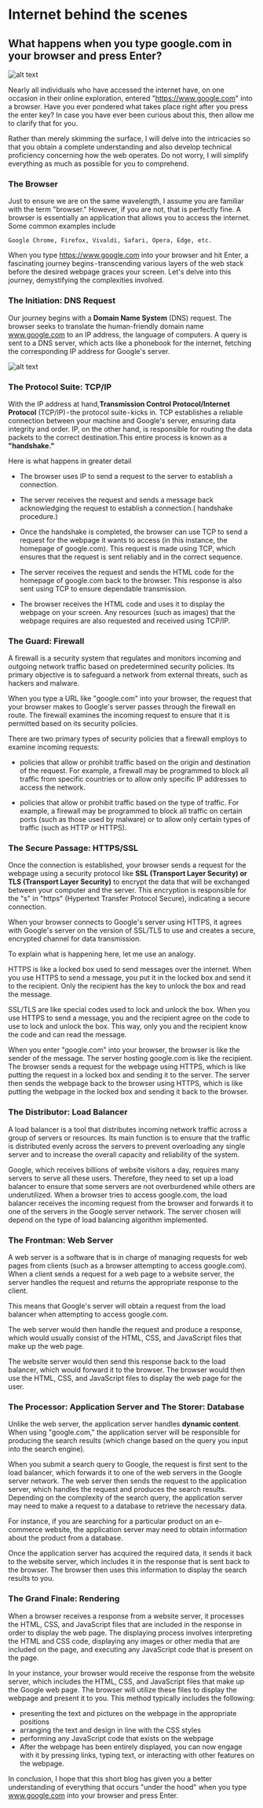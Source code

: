 # Internet behind the scenes

## What happens when you type google.com in your browser and press Enter?

![alt text](image.png)

Nearly all individuals who have accessed the internet have, on one occasion in their online exploration, entered "https://www.google.com" into a browser. Have you ever pondered what takes place right after you press the enter key? In case you have ever been curious about this, then allow me to clarify that for you.

Rather than merely skimming the surface, I will delve into the intricacies so that you obtain a complete understanding and also develop technical proficiency concerning how the web operates. Do not worry, I will simplify everything as much as possible for you to comprehend.

### The Browser

Just to ensure we are on the same wavelength, I assume you are familiar with the term "browser." However, if you are not, that is perfectly fine. A browser is essentially an application that allows you to access the internet. Some common examples include 

`Google Chrome, Firefox, Vivaldi, Safari, Opera, Edge, etc.`

When you type https://www.google.com into your browser and hit Enter, a fascinating journey begins - transcending various layers of the web stack before the desired webpage graces your screen. Let's delve into this journey, demystifying the complexities involved.


### The Initiation: DNS Request

Our journey begins with a **Domain Name System** (DNS) request. The browser seeks to translate the human-friendly domain name www.google.com to an IP address, the language of computers. A query is sent to a DNS server, which acts like a phonebook for the internet, fetching the corresponding IP address for Google's server.

![alt text](image-2.png)


 ### The Protocol Suite: TCP/IP

With the IP address at hand,**Transmission Control Protocol/Internet Protocol** (TCP/IP) - the protocol suite - kicks in. TCP establishes a reliable connection between your machine and Google's server, ensuring data integrity and order. IP, on the other hand, is responsible for routing the data packets to the correct destination.This entire process is known as a **"handshake."**

Here is what happens in greater detail

* The browser uses IP to send a request to the server to establish a connection.

* The server receives the request and sends a message back acknowledging the request to establish a connection.( handshake procedure.)

* Once the handshake is completed, the browser can use TCP to send a request for the webpage it wants to access (in this instance, the homepage of google.com). This request is made using TCP, which ensures that the request is sent reliably and in the correct sequence.

* The server receives the request and sends the HTML code for the homepage of google.com back to the browser.  This response is also sent using TCP to ensure dependable transmission.

* The browser receives the HTML code and uses it to display the webpage on your screen. Any resources (such as images) that the webpage requires are also requested and received using TCP/IP.

### The Guard: Firewall

A firewall is a security system that regulates and monitors incoming and outgoing network traffic based on predetermined security policies. Its primary objective is to safeguard a network from external threats, such as hackers and malware.

When you type a URL like "google.com" into your browser, the request that your browser makes to Google's server passes through the firewall en route. The firewall examines the incoming request to ensure that it is permitted based on its security policies.

There are two primary types of security policies that a firewall employs to examine incoming requests:

* policies that allow or prohibit traffic based on the origin and destination of the request. For example, a firewall may be programmed to block all traffic from specific countries or to allow only specific IP addresses to access the network.

* policies that allow or prohibit traffic based on the type of traffic. For example, a firewall may be programmed to block all traffic on certain ports (such as those used by malware) or to allow only certain types of traffic (such as HTTP or HTTPS).



### The Secure Passage: HTTPS/SSL

Once the connection is established, your browser sends a request for the webpage using a security protocol like **SSL (Transport Layer Security) or TLS (Transport Layer Security)** to encrypt the data that will be exchanged between your computer and the server. This encryption is responsible for the "s" in "https" (Hypertext Transfer Protocol Secure), indicating a secure connection.

When your browser connects to Google's server using HTTPS, it agrees with Google's server on the version of SSL/TLS to use and creates a secure, encrypted channel for data transmission.

To explain what is happening here, let me use an analogy.

HTTPS is like a locked box used to send messages over the internet. When you use HTTPS to send a message, you put it in the locked box and send it to the recipient. Only the recipient has the key to unlock the box and read the message.

SSL/TLS are like special codes used to lock and unlock the box. When you use HTTPS to send a message, you and the recipient agree on the code to use to lock and unlock the box. This way, only you and the recipient know the code and can read the message.

When you enter "google.com" into your browser, the browser is like the sender of the message. The server hosting google.com is like the recipient. The browser sends a request for the webpage using HTTPS, which is like putting the request in a locked box and sending it to the server. The server then sends the webpage back to the browser using HTTPS, which is like putting the webpage in the locked box and sending it back to the browser.

### The Distributor: Load Balancer

A load balancer is a tool that distributes incoming network traffic across a group of servers or resources. Its main function is to ensure that the traffic is distributed evenly across the servers to prevent overloading any single server and to increase the overall capacity and reliability of the system.

Google, which receives billions of website visitors a day, requires many servers to serve all these users. Therefore, they need to set up a load balancer to ensure that some servers are not overburdened while others are underutilized. When a browser tries to access google.com, the load balancer receives the incoming request from the browser and forwards it to one of the servers in the Google server network. The server chosen will depend on the type of load balancing algorithm implemented.

### The Frontman: Web Server 

A web server is a software that is in charge of managing requests for web pages from clients (such as a browser attempting to access google.com). When a client sends a request for a web page to a website server, the server handles the request and returns the appropriate response to the client.

This means that Google's server will obtain a request from the load balancer when attempting to access google.com.

The web server would then handle the request and produce a response, which would usually consist of the HTML, CSS, and JavaScript files that make up the web page.

The website server would then send this response back to the load balancer, which would forward it to the browser. The browser would then use the HTML, CSS, and JavaScript files to display the web page for the user.


### The Processor: Application Server and The Storer: Database

Unlike the web server, the application server handles **dynamic content**. When using "google.com," the application server will be responsible for producing the search results (which change based on the query you input into the search engine).

When you submit a search query to Google, the request is first sent to the load balancer, which forwards it to one of the web servers in the Google server network. The web server then sends the request to the application server, which handles the request and produces the search results. Depending on the complexity of the search query, the application server may need to make a request to a database to retrieve the necessary data.

For instance, if you are searching for a particular product on an e-commerce website, the application server may need to obtain information about the product from a database.

Once the application server has acquired the required data, it sends it back to the website server, which includes it in the response that is sent back to the browser. The browser then uses this information to display the search results to you.

### The Grand Finale: Rendering

When a browser receives a response from a website server, it processes the HTML, CSS, and JavaScript files that are included in the response in order to display the web page. The displaying process involves interpreting the HTML and CSS code, displaying any images or other media that are included on the page, and executing any JavaScript code that is present on the page.

In your instance, your browser would receive the response from the website server, which includes the HTML, CSS, and JavaScript files that make up the Google web page. The browser will utilize these files to display the webpage and present it to you. This method typically includes the following:

* presenting the text and pictures on the webpage in the appropriate positions
* arranging the text and design in line with the CSS styles
* performing any JavaScript code that exists on the webpage
* After the webpage has been entirely displayed, you can now engage with it by pressing links, typing text, or interacting with other features on the webpage.

In conclusion, I hope that this short blog has given you a better understanding of everything that occurs "under the hood" when you type www.google.com into your browser and press Enter.








